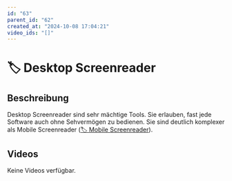 ```yaml
---
id: "63"
parent_id: "62"
created_at: "2024-10-08 17:04:21"
video_ids: "[]"
---
```


# 🏷️ Desktop Screenreader

## Beschreibung

Desktop Screenreader sind sehr mächtige Tools. Sie erlauben, fast jede Software auch ohne Sehvermögen zu bedienen. Sie sind deutlich komplexer als Mobile Screenreader ([🏷️ Mobile Screenreader](/de/tags/mobile-screenreader)).

## Videos

Keine Videos verfügbar.
